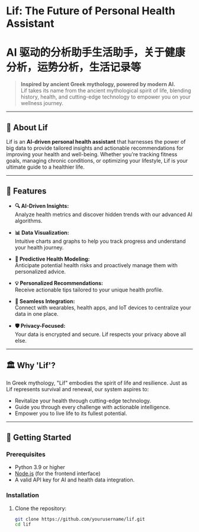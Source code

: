 # **Lif: The Future of Personal Health Assistant**

# AI 驱动的分析助手生活助手，关于健康分析，运势分析，生活记录等

> **Inspired by ancient Greek mythology, powered by modern AI.**  
> Lif takes its name from the ancient mythological spirit of life, blending history, health, and cutting-edge technology to empower you on your wellness journey.

---

## 🌟 **About Lif**
Lif is an **AI-driven personal health assistant** that harnesses the power of big data to provide tailored insights and actionable recommendations for improving your health and well-being. Whether you're tracking fitness goals, managing chronic conditions, or optimizing your lifestyle, Lif is your ultimate guide to a healthier life.

---

## 🚀 **Features**
- **🔍 AI-Driven Insights:**  
  Analyze health metrics and discover hidden trends with our advanced AI algorithms.  

- **📊 Data Visualization:**  
  Intuitive charts and graphs to help you track progress and understand your health journey.

- **🧠 Predictive Health Modeling:**  
  Anticipate potential health risks and proactively manage them with personalized advice.

- **💡 Personalized Recommendations:**  
  Receive actionable tips tailored to your unique health profile.

- **🔗 Seamless Integration:**  
  Connect with wearables, health apps, and IoT devices to centralize your data in one place.

- **🛡️ Privacy-Focused:**  
  Your data is encrypted and secure. Lif respects your privacy above all else.

---

## 🏛️ **Why 'Lif'?**
In Greek mythology, "Lif" embodies the spirit of life and resilience. Just as Lif represents survival and renewal, our system aspires to:
- Revitalize your health through cutting-edge technology.
- Guide you through every challenge with actionable intelligence.
- Empower you to live life to its fullest potential.

---

## 🔧 **Getting Started**
### Prerequisites
- Python 3.9 or higher
- [Node.js](https://nodejs.org/) (for the frontend interface)
- A valid API key for AI and health data integration.

### Installation
1. Clone the repository:
   ```bash
   git clone https://github.com/yourusername/lif.git
   cd lif
